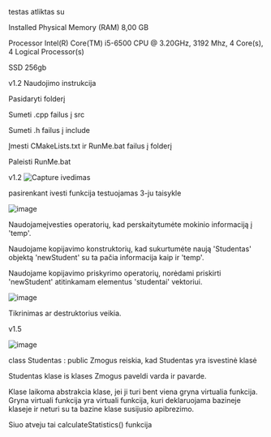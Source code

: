 testas atliktas su

Installed Physical Memory (RAM)	8,00 GB

Processor	Intel(R) Core(TM) i5-6500 CPU @ 3.20GHz, 3192 Mhz, 4 Core(s), 4 Logical Processor(s)

SSD	256gb

v1.2
Naudojimo instrukcija

Pasidaryti folderį

Sumeti .cpp failus į src

Sumeti .h failus į include

Įmesti CMakeLists.txt ir RunMe.bat failus į folderį

Paleisti RunMe.bat

v1.2
![Capture ivedimas](https://github.com/ignasrepecka/2uzd_uni/assets/146369153/6a3da033-76be-48de-9033-1f5aba45ace3)

pasirenkant ivesti funkcija testuojamas 3-ju taisykle

![image](https://github.com/ignasrepecka/2uzd_uni/assets/146369153/54440547-81cb-4b8d-a0c2-4ced99fa6ada)

Naudojameįvesties operatorių, kad perskaitytumėte mokinio informaciją į 'temp'.

Naudojame kopijavimo konstruktorių, kad sukurtumėte naują 'Studentas' objektą 'newStudent' su ta pačia informacija kaip ir 'temp'.

Naudojame kopijavimo priskyrimo operatorių, norėdami priskirti 'newStudent' atitinkamam elementus 'studentai' vektoriui.

![image](https://github.com/ignasrepecka/2uzd_uni/assets/146369153/5b7f2f24-5b5c-4bab-a948-af313a1cf723)

Tikrinimas ar destruktorius veikia.

v1.5

![image](https://github.com/ignasrepecka/2uzd_uni/assets/146369153/c4580ff0-5a85-4647-b77c-01095b964e5b)

class Studentas : public Zmogus reiskia, kad Studentas yra isvestinė klasė

Studentas klase is klases Zmogus paveldi varda ir pavarde.

Klase laikoma abstrakcia klase, jei ji turi bent viena gryna virtualia funkcija. Gryna virtuali funkcija yra virtuali funkcija, kuri deklaruojama bazineje klaseje ir neturi su ta bazine klase susijusio apibrezimo.

Siuo atveju tai calculateStatistics() funkcija
